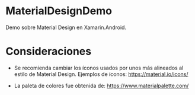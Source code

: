 # MaterialDesignDemo
Demo sobre Material Design en Xamarin.Android.

# Consideraciones
- Se recomienda cambiar los íconos usados por unos más alineados al estilo de Material Design. 
Ejemplos de íconos: https://material.io/icons/

- La paleta de colores fue obtenida de: https://www.materialpalette.com/

